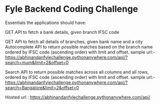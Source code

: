 # Fyle Backend Coding Challenge
Essentials the applications should have:


GET API to fetch a bank details, given branch IFSC code

GET API to fetch all details of branches, given bank name and a city
Autocomplete API to return possible matches based on the branch name ordered by IFSC code (ascending order) with limit and offset.
  sample url:-
  https://abhinandanfylechallenge.pythonanywhere.com/api/?search=mum&limit=2&offset=0

Search API to return possible matches across all columns and all rows, ordered by IFSC code (ascending order) with limit and offset.
  sample url:-
  https://abhinandanfylechallenge.pythonanywhere.com/api/?search=Bangalore&limit=2&offset=0


Hosted url : https://abhinandanfylechallenge.pythonanywhere.com/api/
